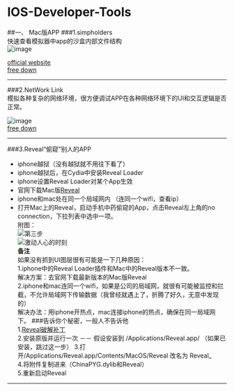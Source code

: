 # IOS-Developer-Tools  
##一、 Mac版APP
###1.simpholders  
快速查看模拟器中app的沙盒内部文件结构  
![image](http://7xotrj.com1.z0.glb.clouddn.com/%E5%B1%8F%E5%B9%95%E5%BF%AB%E7%85%A7%202016-05-12%2000.50.16.png)

 [official website](https://simpholders.com)  
 [free down](http://pan.baidu.com/s/1pKPZ9dL)  
  ***
###2.NetWork Link  
模拟各种复杂的网络环境，很方便调试APP在各种网络环境下的UI和交互逻辑是否正常。  
    
![image](http://7xotrj.com1.z0.glb.clouddn.com/%E5%B1%8F%E5%B9%95%E5%BF%AB%E7%85%A7%202016-05-12%2022.53.37.png)  
[free down](http://pan.baidu.com/s/1slMNYPJ)  
***
###3.Reveal“偷窥”别人的APP      
* iphone越狱（没有越狱就不用往下看了）  
* iphone越狱后，在Cydia中安装Reveal Loader  
* iphone设置Reveal Loader对某个App生效    
* 官网下载Mac版[Reveal](http://revealapp.com)  
* iphone和mac处在同一个局域网内 （连同一个wifi，查看ip）  
* 打开Mac上的Reveal，启动手机中药偷窥的App，点击Reveal左上角的no connection，下拉列表中选中一项。  
附图：  
![第三步](http://7xotrj.com1.z0.glb.clouddn.com/reveal_1.PNG)  
![激动人心的时刻](http://7xotrj.com1.z0.glb.clouddn.com/reveal_2.png)  
**备注**   
如果没有抓到UI图层很有可能是一下几种原因：  
1.iphone中的Reveal Loader插件和Mac中的Reveal版本不一致。  
解决方案：去官网下载最新版本的Mac版Reveal      
2.iphone和mac连同一个wifi，如果是公司的局域网，就很有可能被监控和拦截，不允许局域网下传输数据（我曾经就遇上了，折腾了好久，无意中发现的）    
解决办法：用iphone开热点，mac连接iphone的热点，确保在同一局域网下。 
###告诉你个秘密，一般人不告诉他  
1.[Reveal破解补丁](http://pan.baidu.com/s/1skPpUUh)  
2.安装原版并运行一次 －－ 假设安装到 /Applications/Reveal.app/  （如果已安装，跳过这一步）
3.打开/Applications/Reveal.app/Contents/MacOS/Reveal 改名为 Reveal_  
4.将附件复制进来（ChinaPYG.dylib和Reveal）  
5.重新启动Reveal  
***